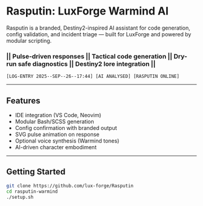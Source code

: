 # Rasputin: LuxForge Warmind AI

Rasputin is a branded, Destiny2-inspired AI assistant for code generation, config validation, and incident triage — built for LuxForge and powered by modular scripting.

### || Pulse-driven responses   || Tactical code generation  || Dry-run safe diagnostics  || Destiny2 lore integration ||

``` ENGRAM
[LOG-ENTRY 2025--SEP--26--17:44] [AI ANALYSED] [RASPUTIN ONLINE]
```

---

## Features

- IDE integration (VS Code, Neovim)
- Modular Bash/SCSS generation
- Config confirmation with branded output
- SVG pulse animation on response
- Optional voice synthesis (Warmind tones)
- AI-driven character embodiment

---

## Getting Started

```bash
git clone https://github.com/lux-forge/Rasputin
cd rasputin-warmind
./setup.sh
```


